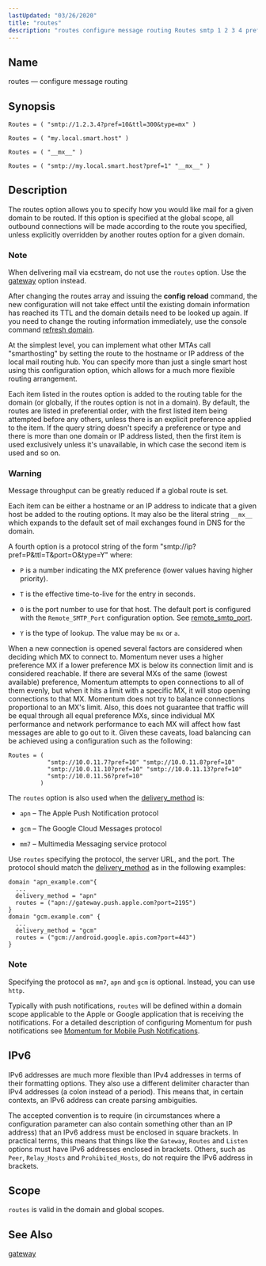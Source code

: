 ```yaml
---
lastUpdated: "03/26/2020"
title: "routes"
description: "routes configure message routing Routes smtp 1 2 3 4 pref 10 ttl 300 type mx Routes my local smart host Routes mx Routes smtp my local smart host pref 1 mx The routes option allows you to specify how you would like mail for a given domain to be..."
---
```


<a name="conf.ref.routes"></a> 
## Name

routes — configure message routing

## Synopsis

`Routes = ( "smtp://1.2.3.4?pref=10&ttl=300&type=mx" )`

`Routes = ( "my.local.smart.host" )`

`Routes = ( "__mx__" )`

`Routes = ( "smtp://my.local.smart.host?pref=1" "__mx__" )`

<a name="idp26244096"></a> 
## Description

The routes option allows you to specify how you would like mail for a given domain to be routed. If this option is specified at the global scope, all outbound connections will be made according to the route you specified, unless explicitly overridden by another routes option for a given domain.

### Note

When delivering mail via ecstream, do not use the `routes` option. Use the [gateway](/momentum/4/config/ref-gateway) option instead.

After changing the routes array and issuing the **config reload**        command, the new configuration will not take effect until the existing domain information has reached its TTL and the domain details need to be looked up again. If you need to change the routing information immediately, use the console command [refresh domain](/momentum/4/console-commands/refresh-domain).

At the simplest level, you can implement what other MTAs call "smarthosting" by setting the route to the hostname or IP address of the local mail routing hub. You can specify more than just a single smart host using this configuration option, which allows for a much more flexible routing arrangement.

Each item listed in the routes option is added to the routing table for the domain (or globally, if the routes option is not in a domain). By default, the routes are listed in preferential order, with the first listed item being attempted before any others, unless there is an explicit preference applied to the item. If the query string doesn't specify a preference or type and there is more than one domain or IP address listed, then the first item is used exclusively unless it's unavailable, in which case the second item is used and so on.

### Warning

Message throughput can be greatly reduced if a global route is set.

Each item can be either a hostname or an IP address to indicate that a given host be added to the routing options. It may also be the literal string `__mx__` which expands to the default set of mail exchanges found in DNS for the domain.

A fourth option is a protocol string of the form "smtp://ip?pref=P&ttl=T&port=O&type=Y" where:

*   `P` is a number indicating the MX preference (lower values having higher priority).

*   `T` is the effective time-to-live for the entry in seconds.

*   `O` is the port number to use for that host. The default port is configured with the `Remote_SMTP_Port` configuration option. See [remote_smtp_port](/momentum/4/config/ref-remote-smtp-port).

*   `Y` is the type of lookup. The value may be `mx` or `a`.

When a new connection is opened several factors are considered when deciding which MX to connect to. Momentum never uses a higher preference MX if a lower preference MX is below its connection limit and is considered reachable. If there are several MXs of the same (lowest available) preference, Momentum attempts to open connections to all of them evenly, but when it hits a limit with a specific MX, it will stop opening connections to that MX. Momentum does not try to balance connections proportional to an MX's limit. Also, this does not guarantee that traffic will be equal through all equal preference MXs, since individual MX performance and network performance to each MX will affect how fast messages are able to go out to it. Given these caveats, load balancing can be achieved using a configuration such as the following:

```
Routes = ( 
           "smtp://10.0.11.7?pref=10" "smtp://10.0.11.8?pref=10"
           "smtp://10.0.11.10?pref=10" "smtp://10.0.11.13?pref=10"
           "smtp://10.0.11.56?pref=10"
         )
```

The `routes` option is also used when the [delivery_method](/momentum/4/config/ref-delivery-method) is:

*   `apn` – The Apple Push Notification protocol

*   `gcm` – The Google Cloud Messages protocol

*   `mm7` – Multimedia Messaging service protocol

Use `routes` specifying the protocol, the server URL, and the port. The protocol should match the [delivery_method](/momentum/4/config/ref-delivery-method) as in the following examples:

```
domain "apn_example.com"{
  ...
  delivery_method = "apn"
  routes = ("apn://gateway.push.apple.com?port=2195")
}
domain "gcm.example.com" {
  ...
  delivery_method = "gcm"
  routes = ("gcm://android.google.apis.com?port=443")
}
```

### Note

Specifying the protocol as `mm7`, `apn` and `gcm` is optional. Instead, you can use `http`.

Typically with push notifications, `routes` will be defined within a domain scope applicable to the Apple or Google application that is receiving the notifications. For a detailed description of configuring Momentum for push notifications see [Momentum for Mobile Push Notifications](/momentum/3/3-push).

## <a name="idp26277920"></a> IPv6

IPv6 addresses are much more flexible than IPv4 addresses in terms of their formatting options. They also use a different delimiter character than IPv4 addresses (a colon instead of a period). This means that, in certain contexts, an IPv6 address can create parsing ambiguities.

The accepted convention is to require (in circumstances where a configuration parameter can also contain something other than an IP address) that an IPv6 address must be enclosed in square brackets. In practical terms, this means that things like the `Gateway`, `Routes` and `Listen` options must have IPv6 addresses enclosed in brackets. Others, such as `Peer`, `Relay_Hosts` and `Prohibited_Hosts`, do not require the IPv6 address in brackets.

<a name="idp26282800"></a> 
## Scope

`routes` is valid in the domain and global scopes.

<a name="idp26285072"></a> 
## See Also

[gateway](/momentum/4/config/ref-gateway)